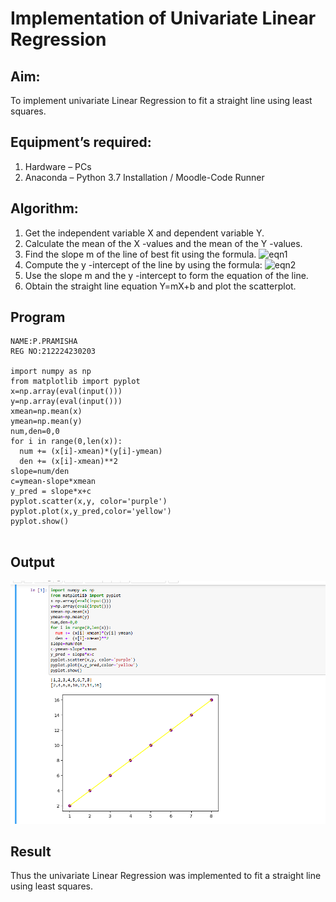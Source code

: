# Implementation of Univariate Linear Regression
## Aim:
To implement univariate Linear Regression to fit a straight line using least squares.
## Equipment’s required:
1.	Hardware – PCs
2.	Anaconda – Python 3.7 Installation / Moodle-Code Runner
## Algorithm:
1.	Get the independent variable X and dependent variable Y.
2.	Calculate the mean of the X -values and the mean of the Y -values.
3.	Find the slope m of the line of best fit using the formula.
 ![eqn1](./eq1.jpg)
4.	Compute the y -intercept of the line by using the formula:
![eqn2](./eq2.jpg)  
5.	Use the slope m and the y -intercept to form the equation of the line.
6.	Obtain the straight line equation Y=mX+b and plot the scatterplot.
## Program
```
NAME:P.PRAMISHA
REG NO:212224230203

import numpy as np
from matplotlib import pyplot
x=np.array(eval(input()))
y=np.array(eval(input()))
xmean=np.mean(x)
ymean=np.mean(y)
num,den=0,0
for i in range(0,len(x)):
  num += (x[i]-xmean)*(y[i]-ymean)
  den += (x[i]-xmean)**2
slope=num/den
c=ymean-slope*xmean
y_pred = slope*x+c
pyplot.scatter(x,y, color='purple')
pyplot.plot(x,y_pred,color='yellow')
pyplot.show()


```
## Output
![alt text](<Screenshot 2025-05-22 141236.png>)

## Result
Thus the univariate Linear Regression was implemented to fit a straight line using least squares.
